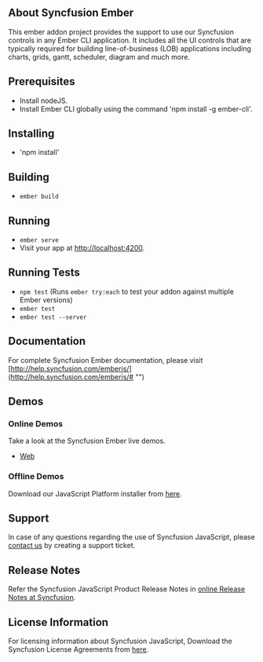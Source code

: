 ## About Syncfusion Ember

This ember addon project provides the support to use our Syncfusion controls in any Ember CLI application. It includes all the UI controls that are typically required for building line-of-business (LOB) applications including charts, grids, gantt, scheduler, diagram and much more.

## Prerequisites

* Install nodeJS.
* Install Ember CLI globally using the command 'npm install -g ember-cli'.

## Installing

* 'npm install'

## Building

* `ember build`

## Running

* `ember serve`
* Visit your app at [http://localhost:4200](http://localhost:4200).

## Running Tests

* `npm test` (Runs `ember try:each` to test your addon against multiple Ember versions)
* `ember test`
* `ember test --server`

## Documentation

For complete Syncfusion Ember documentation, please visit [http://help.syncfusion.com/emberjs/](http://help.syncfusion.com/emberjs/# "")

## Demos

### Online Demos

Take a look at the Syncfusion Ember live demos.

* [Web](http://emberjq.syncfusion.com)

### Offline Demos

Download our JavaScript Platform installer from [here](https://www.syncfusion.com/downloads/javascript/).

## Support

In case of any questions regarding the use of Syncfusion JavaScript, please [contact us](http://www.syncfusion.com/support/# "") by creating a support ticket.

## Release Notes

Refer the Syncfusion JavaScript Product Release Notes in [online Release Notes at Syncfusion](http://help.syncfusion.com/emberjs/release-notes/# "").

## License Information

For licensing information about Syncfusion JavaScript, Download the Syncfusion License Agreements from [here](https://www.syncfusion.com/content/downloads/syncfusion_license.pdf).
